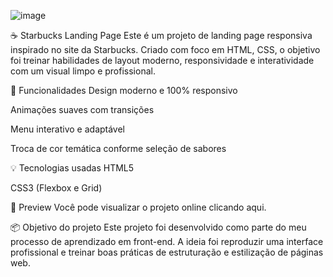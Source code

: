 ![image](https://github.com/user-attachments/assets/ae59a0d3-c096-44e0-9a7d-8fd6338aa4eb)

☕ Starbucks Landing Page
Este é um projeto de landing page responsiva inspirado no site da Starbucks. Criado com foco em HTML, CSS, o objetivo foi treinar habilidades de layout moderno, responsividade e interatividade com um visual limpo e profissional.

🚀 Funcionalidades
Design moderno e 100% responsivo

Animações suaves com transições

Menu interativo e adaptável

Troca de cor temática conforme seleção de sabores

💡 Tecnologias usadas
HTML5

CSS3 (Flexbox e Grid)

📱 Preview
Você pode visualizar o projeto online clicando aqui.

📦 Objetivo do projeto
Este projeto foi desenvolvido como parte do meu processo de aprendizado em front-end. A ideia foi reproduzir uma interface profissional e treinar boas práticas de estruturação e estilização de páginas web.

